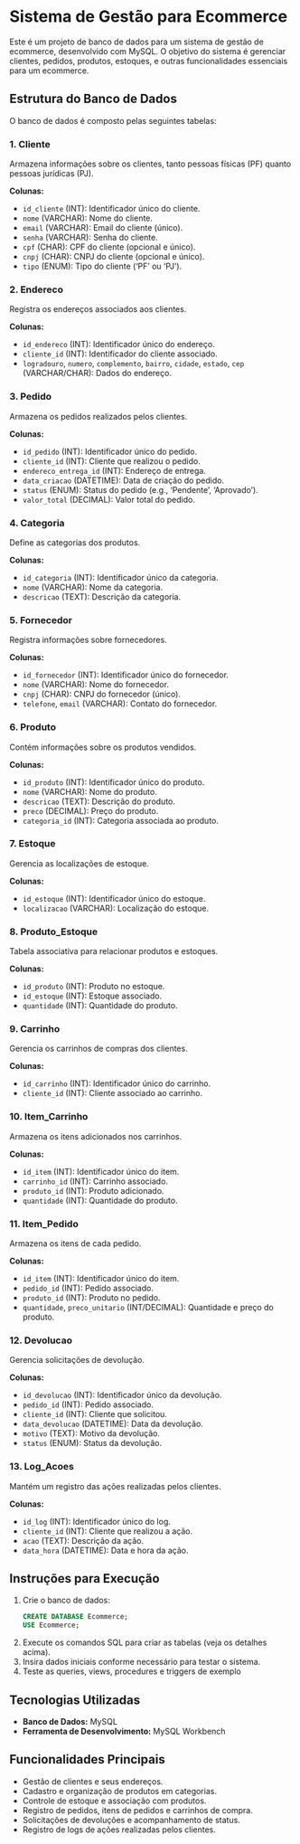 # Sistema de Gestão para Ecommerce

Este é um projeto de banco de dados para um sistema de gestão de ecommerce, desenvolvido com MySQL. O objetivo do sistema é gerenciar clientes, pedidos, produtos, estoques, e outras funcionalidades essenciais para um ecommerce.

## Estrutura do Banco de Dados

O banco de dados é composto pelas seguintes tabelas:

### 1. Cliente

Armazena informações sobre os clientes, tanto pessoas físicas (PF) quanto pessoas jurídicas (PJ).

**Colunas:**

- `id_cliente` (INT): Identificador único do cliente.
- `nome` (VARCHAR): Nome do cliente.
- `email` (VARCHAR): Email do cliente (único).
- `senha` (VARCHAR): Senha do cliente.
- `cpf` (CHAR): CPF do cliente (opcional e único).
- `cnpj` (CHAR): CNPJ do cliente (opcional e único).
- `tipo` (ENUM): Tipo do cliente (‘PF’ ou ‘PJ’).

### 2. Endereco

Registra os endereços associados aos clientes.

**Colunas:**

- `id_endereco` (INT): Identificador único do endereço.
- `cliente_id` (INT): Identificador do cliente associado.
- `logradouro`, `numero`, `complemento`, `bairro`, `cidade`, `estado`, `cep` (VARCHAR/CHAR): Dados do endereço.

### 3. Pedido

Armazena os pedidos realizados pelos clientes.

**Colunas:**

- `id_pedido` (INT): Identificador único do pedido.
- `cliente_id` (INT): Cliente que realizou o pedido.
- `endereco_entrega_id` (INT): Endereço de entrega.
- `data_criacao` (DATETIME): Data de criação do pedido.
- `status` (ENUM): Status do pedido (e.g., ‘Pendente’, ‘Aprovado’).
- `valor_total` (DECIMAL): Valor total do pedido.

### 4. Categoria

Define as categorias dos produtos.

**Colunas:**

- `id_categoria` (INT): Identificador único da categoria.
- `nome` (VARCHAR): Nome da categoria.
- `descricao` (TEXT): Descrição da categoria.

### 5. Fornecedor

Registra informações sobre fornecedores.

**Colunas:**

- `id_fornecedor` (INT): Identificador único do fornecedor.
- `nome` (VARCHAR): Nome do fornecedor.
- `cnpj` (CHAR): CNPJ do fornecedor (único).
- `telefone`, `email` (VARCHAR): Contato do fornecedor.

### 6. Produto

Contém informações sobre os produtos vendidos.

**Colunas:**

- `id_produto` (INT): Identificador único do produto.
- `nome` (VARCHAR): Nome do produto.
- `descricao` (TEXT): Descrição do produto.
- `preco` (DECIMAL): Preço do produto.
- `categoria_id` (INT): Categoria associada ao produto.

### 7. Estoque

Gerencia as localizações de estoque.

**Colunas:**

- `id_estoque` (INT): Identificador único do estoque.
- `localizacao` (VARCHAR): Localização do estoque.

### 8. Produto\_Estoque

Tabela associativa para relacionar produtos e estoques.

**Colunas:**

- `id_produto` (INT): Produto no estoque.
- `id_estoque` (INT): Estoque associado.
- `quantidade` (INT): Quantidade do produto.

### 9. Carrinho

Gerencia os carrinhos de compras dos clientes.

**Colunas:**

- `id_carrinho` (INT): Identificador único do carrinho.
- `cliente_id` (INT): Cliente associado ao carrinho.

### 10. Item\_Carrinho

Armazena os itens adicionados nos carrinhos.

**Colunas:**

- `id_item` (INT): Identificador único do item.
- `carrinho_id` (INT): Carrinho associado.
- `produto_id` (INT): Produto adicionado.
- `quantidade` (INT): Quantidade do produto.

### 11. Item\_Pedido

Armazena os itens de cada pedido.

**Colunas:**

- `id_item` (INT): Identificador único do item.
- `pedido_id` (INT): Pedido associado.
- `produto_id` (INT): Produto no pedido.
- `quantidade`, `preco_unitario` (INT/DECIMAL): Quantidade e preço do produto.

### 12. Devolucao

Gerencia solicitações de devolução.

**Colunas:**

- `id_devolucao` (INT): Identificador único da devolução.
- `pedido_id` (INT): Pedido associado.
- `cliente_id` (INT): Cliente que solicitou.
- `data_devolucao` (DATETIME): Data da devolução.
- `motivo` (TEXT): Motivo da devolução.
- `status` (ENUM): Status da devolução.

### 13. Log\_Acoes

Mantém um registro das ações realizadas pelos clientes.

**Colunas:**

- `id_log` (INT): Identificador único do log.
- `cliente_id` (INT): Cliente que realizou a ação.
- `acao` (TEXT): Descrição da ação.
- `data_hora` (DATETIME): Data e hora da ação.

## Instruções para Execução

1. Crie o banco de dados:
   ```sql
   CREATE DATABASE Ecommerce;
   USE Ecommerce;
   ```
2. Execute os comandos SQL para criar as tabelas (veja os detalhes acima).
3. Insira dados iniciais conforme necessário para testar o sistema.
4. Teste as queries, views, procedures e triggers de exemplo

## Tecnologias Utilizadas

- **Banco de Dados:** MySQL
- **Ferramenta de Desenvolvimento:** MySQL Workbench

## Funcionalidades Principais

- Gestão de clientes e seus endereços.
- Cadastro e organização de produtos em categorias.
- Controle de estoque e associação com produtos.
- Registro de pedidos, itens de pedidos e carrinhos de compra.
- Solicitações de devoluções e acompanhamento de status.
- Registro de logs de ações realizadas pelos clientes.



